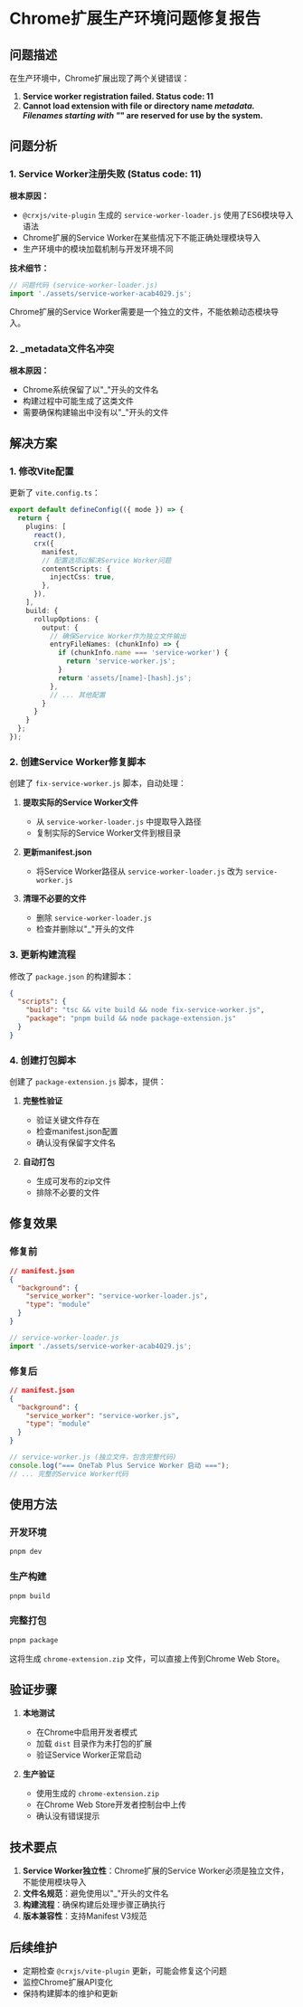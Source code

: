 # Chrome扩展生产环境问题修复报告

## 问题描述

在生产环境中，Chrome扩展出现了两个关键错误：

1. **Service worker registration failed. Status code: 11**
2. **Cannot load extension with file or directory name _metadata. Filenames starting with "_" are reserved for use by the system.**

## 问题分析

### 1. Service Worker注册失败 (Status code: 11)

**根本原因：**
- `@crxjs/vite-plugin` 生成的 `service-worker-loader.js` 使用了ES6模块导入语法
- Chrome扩展的Service Worker在某些情况下不能正确处理模块导入
- 生产环境中的模块加载机制与开发环境不同

**技术细节：**
```javascript
// 问题代码 (service-worker-loader.js)
import './assets/service-worker-acab4029.js';
```

Chrome扩展的Service Worker需要是一个独立的文件，不能依赖动态模块导入。

### 2. _metadata文件名冲突

**根本原因：**
- Chrome系统保留了以"_"开头的文件名
- 构建过程中可能生成了这类文件
- 需要确保构建输出中没有以"_"开头的文件

## 解决方案

### 1. 修改Vite配置

更新了 `vite.config.ts`：

```typescript
export default defineConfig(({ mode }) => {
  return {
    plugins: [
      react(),
      crx({ 
        manifest,
        // 配置选项以解决Service Worker问题
        contentScripts: {
          injectCss: true,
        },
      }),
    ],
    build: {
      rollupOptions: {
        output: {
          // 确保Service Worker作为独立文件输出
          entryFileNames: (chunkInfo) => {
            if (chunkInfo.name === 'service-worker') {
              return 'service-worker.js';
            }
            return 'assets/[name]-[hash].js';
          },
          // ... 其他配置
        }
      }
    }
  };
});
```

### 2. 创建Service Worker修复脚本

创建了 `fix-service-worker.js` 脚本，自动处理：

1. **提取实际的Service Worker文件**
   - 从 `service-worker-loader.js` 中提取导入路径
   - 复制实际的Service Worker文件到根目录

2. **更新manifest.json**
   - 将Service Worker路径从 `service-worker-loader.js` 改为 `service-worker.js`

3. **清理不必要的文件**
   - 删除 `service-worker-loader.js`
   - 检查并删除以"_"开头的文件

### 3. 更新构建流程

修改了 `package.json` 的构建脚本：

```json
{
  "scripts": {
    "build": "tsc && vite build && node fix-service-worker.js",
    "package": "pnpm build && node package-extension.js"
  }
}
```

### 4. 创建打包脚本

创建了 `package-extension.js` 脚本，提供：

1. **完整性验证**
   - 验证关键文件存在
   - 检查manifest.json配置
   - 确认没有保留字文件名

2. **自动打包**
   - 生成可发布的zip文件
   - 排除不必要的文件

## 修复效果

### 修复前
```json
// manifest.json
{
  "background": {
    "service_worker": "service-worker-loader.js",
    "type": "module"
  }
}
```

```javascript
// service-worker-loader.js
import './assets/service-worker-acab4029.js';
```

### 修复后
```json
// manifest.json
{
  "background": {
    "service_worker": "service-worker.js",
    "type": "module"
  }
}
```

```javascript
// service-worker.js (独立文件，包含完整代码)
console.log("=== OneTab Plus Service Worker 启动 ===");
// ... 完整的Service Worker代码
```

## 使用方法

### 开发环境
```bash
pnpm dev
```

### 生产构建
```bash
pnpm build
```

### 完整打包
```bash
pnpm package
```

这将生成 `chrome-extension.zip` 文件，可以直接上传到Chrome Web Store。

## 验证步骤

1. **本地测试**
   - 在Chrome中启用开发者模式
   - 加载 `dist` 目录作为未打包的扩展
   - 验证Service Worker正常启动

2. **生产验证**
   - 使用生成的 `chrome-extension.zip`
   - 在Chrome Web Store开发者控制台中上传
   - 确认没有错误提示

## 技术要点

1. **Service Worker独立性**：Chrome扩展的Service Worker必须是独立文件，不能使用模块导入
2. **文件名规范**：避免使用以"_"开头的文件名
3. **构建流程**：确保构建后处理步骤正确执行
4. **版本兼容性**：支持Manifest V3规范

## 后续维护

- 定期检查 `@crxjs/vite-plugin` 更新，可能会修复这个问题
- 监控Chrome扩展API变化
- 保持构建脚本的维护和更新
